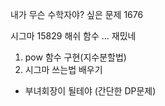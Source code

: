 내가 무슨 수학자야? 싶은 문제 
1676

시그마 15829
해쉬 함수 ... 
재밌네
1. pow 함수 구현(지수분할법)
2. 시그마 쓰는법 배우기

- 부녀회장이 될테야 (간단한 DP문제)


